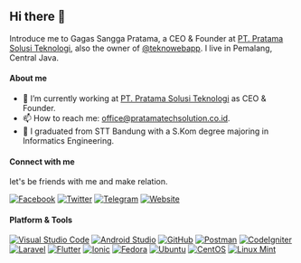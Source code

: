 ## Hi there 👋
Introduce me to Gagas Sangga Pratama, a CEO & Founder at [PT. Pratama Solusi Teknologi](https://pratamatechsolution.co.id), also the owner of [@teknowebapp](https://teknowebapp.com). I live in Pemalang, Central Java.

#### About me

- 🔭 I’m currently working at [PT. Pratama Solusi Teknologi](https://pratamatechsolution.co.id) as CEO & Founder.
- 📫 How to reach me: [office@pratamatechsolution.co.id](mailto:office@pratamatechsolution.co.id?subject=Reach%20From%20Github).
- 🏫 I graduated from STT Bandung with a S.Kom degree majoring in Informatics Engineering.

#### Connect with me
let's be friends with me and make relation.

[![Facebook](https://img.shields.io/badge/Facebook-%234267B2.svg?&style=flat-square&logo=facebook&logoColor=white)](https://www.facebook.com/gagas.sp)
[![Twitter](https://img.shields.io/twitter/follow/haiigas?label=Twitter&logo=twitter&style=flat-square)](https://www.twitter.com/haiigas)
[![Telegram](https://img.shields.io/badge/Telegram-%230088cc.svg?&style=flat-square&logo=telegram&logoColor=white)](https://t.me/haiigas)
[![Website](https://img.shields.io/website?label=Website&logo=google-chrome&style=flat-square&down_color=lightgrey&down_message=Down&up_color=blue&up_message=Up&url=https%3A%2F%2Fteknowebapp.com)](https://teknowebapp.com)

#### Platform & Tools

[![Visual Studio Code](https://img.shields.io/badge/Tools-Visual%20Code-%23007ACC?style=flat-square&logo=visual-studio-code&logoColor=white)](https://code.visualstudio.com)
[![Android Studio](https://img.shields.io/badge/Tools-Android%20Studio-%233DDC84?style=flat-square&logo=android&logoColor=white)](https://developer.android.com/studio)
[![GitHub](https://img.shields.io/badge/Tools-Git-%23F05032?style=flat-square&logo=git&logoColor=white)](https://git-scm.com)
[![Postman](https://img.shields.io/badge/Tools-Postman-%23FF6C37?style=flat-square&logo=postman&logoColor=white)](https://www.postman.com)
[![CodeIgniter](https://img.shields.io/badge/Framework-CodeIgniter-%23EF4223?style=flat-square&logo=codeigniter&logoColor=white)](https://codeigniter.com)
[![Laravel](https://img.shields.io/badge/Framework-Laravel-%23FF2D20?style=flat-square&logo=laravel&logoColor=white)](https://laravel.com)
[![Flutter](https://img.shields.io/badge/Framework-Flutter-%2302569B?style=flat-square&logo=flutter&logoColor=white)](https://flutter.dev)
[![Ionic](https://img.shields.io/badge/Framework-Ionic-%233880FF?style=flat-square&logo=ionic&logoColor=white)](https://ionicframework.com)
[![Fedora](https://img.shields.io/badge/OS-Fedora-%23294172?style=flat-square&logo=fedora&logoColor=white)](https://getfedora.org)
[![Ubuntu](https://img.shields.io/badge/OS-Ubuntu-%23E95420?style=flat-square&logo=ubuntu&logoColor=white)](https://ubuntu.com)
[![CentOS](https://img.shields.io/badge/OS-CentOS-%23E95420?style=flat-square&logo=centos&logoColor=white)](https://www.centos.org)
[![Linux Mint](https://img.shields.io/badge/OS-Linux%20Mint-%2387CF3E?style=flat-square&logo=linux-mint&logoColor=white)](https://linuxmint.com)
